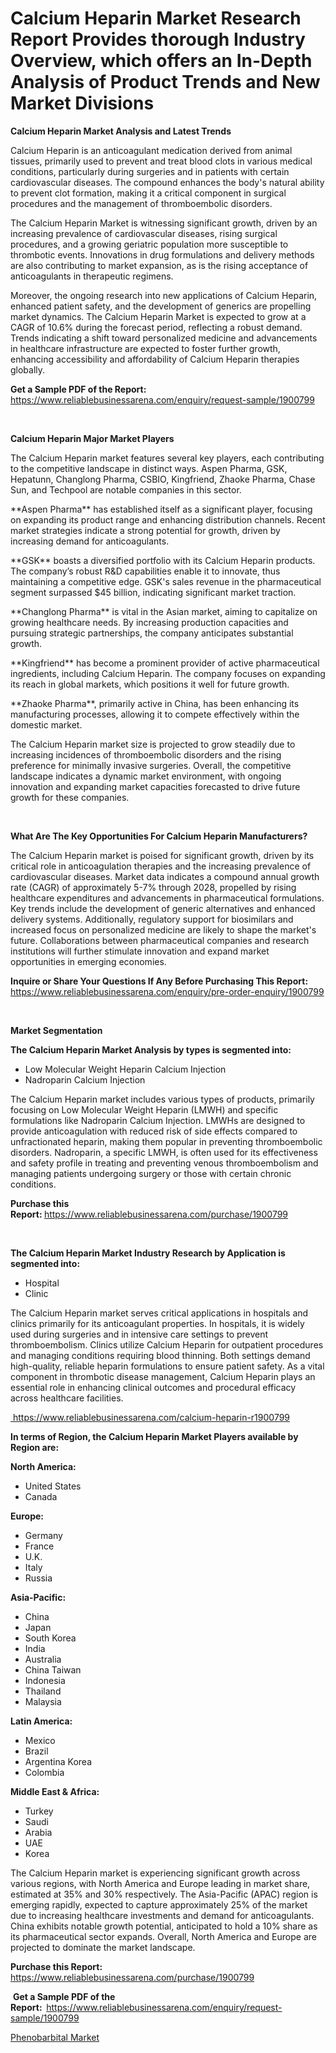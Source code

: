 <p><h1>Calcium Heparin Market Research Report Provides thorough Industry Overview, which offers an In-Depth Analysis of Product Trends and New Market Divisions</h1></p><p><strong>Calcium Heparin Market Analysis and Latest Trends</strong></p>
<p><p>Calcium Heparin is an anticoagulant medication derived from animal tissues, primarily used to prevent and treat blood clots in various medical conditions, particularly during surgeries and in patients with certain cardiovascular diseases. The compound enhances the body's natural ability to prevent clot formation, making it a critical component in surgical procedures and the management of thromboembolic disorders.</p><p>The Calcium Heparin Market is witnessing significant growth, driven by an increasing prevalence of cardiovascular diseases, rising surgical procedures, and a growing geriatric population more susceptible to thrombotic events. Innovations in drug formulations and delivery methods are also contributing to market expansion, as is the rising acceptance of anticoagulants in therapeutic regimens.</p><p>Moreover, the ongoing research into new applications of Calcium Heparin, enhanced patient safety, and the development of generics are propelling market dynamics. The Calcium Heparin Market is expected to grow at a CAGR of 10.6% during the forecast period, reflecting a robust demand. Trends indicating a shift toward personalized medicine and advancements in healthcare infrastructure are expected to foster further growth, enhancing accessibility and affordability of Calcium Heparin therapies globally.</p></p>
<p><strong>Get a Sample PDF of the Report:&nbsp;</strong> <a href="https://www.reliablebusinessarena.com/enquiry/request-sample/1900799?utm_campaign=2138&utm_medium=2&utm_source=Github&utm_content=ia&utm_term=08032025&utm_id=calcium-heparin">https://www.reliablebusinessarena.com/enquiry/request-sample/1900799</a></p>
<p>&nbsp;</p>
<p><strong>Calcium Heparin Major Market Players</strong></p>
<p><p>The Calcium Heparin market features several key players, each contributing to the competitive landscape in distinct ways. Aspen Pharma, GSK, Hepatunn, Changlong Pharma, CSBIO, Kingfriend, Zhaoke Pharma, Chase Sun, and Techpool are notable companies in this sector.</p><p>**Aspen Pharma** has established itself as a significant player, focusing on expanding its product range and enhancing distribution channels. Recent market strategies indicate a strong potential for growth, driven by increasing demand for anticoagulants.</p><p>**GSK** boasts a diversified portfolio with its Calcium Heparin products. The company’s robust R&D capabilities enable it to innovate, thus maintaining a competitive edge. GSK's sales revenue in the pharmaceutical segment surpassed $45 billion, indicating significant market traction.</p><p>**Changlong Pharma** is vital in the Asian market, aiming to capitalize on growing healthcare needs. By increasing production capacities and pursuing strategic partnerships, the company anticipates substantial growth. </p><p>**Kingfriend** has become a prominent provider of active pharmaceutical ingredients, including Calcium Heparin. The company focuses on expanding its reach in global markets, which positions it well for future growth.</p><p>**Zhaoke Pharma**, primarily active in China, has been enhancing its manufacturing processes, allowing it to compete effectively within the domestic market. </p><p>The Calcium Heparin market size is projected to grow steadily due to increasing incidences of thromboembolic disorders and the rising preference for minimally invasive surgeries. Overall, the competitive landscape indicates a dynamic market environment, with ongoing innovation and expanding market capacities forecasted to drive future growth for these companies.</p></p>
<p>&nbsp;</p>
<p><strong>What Are The Key Opportunities For Calcium Heparin Manufacturers?</strong></p>
<p><p>The Calcium Heparin market is poised for significant growth, driven by its critical role in anticoagulation therapies and the increasing prevalence of cardiovascular diseases. Market data indicates a compound annual growth rate (CAGR) of approximately 5-7% through 2028, propelled by rising healthcare expenditures and advancements in pharmaceutical formulations. Key trends include the development of generic alternatives and enhanced delivery systems. Additionally, regulatory support for biosimilars and increased focus on personalized medicine are likely to shape the market's future. Collaborations between pharmaceutical companies and research institutions will further stimulate innovation and expand market opportunities in emerging economies.</p></p>
<p><strong>Inquire or Share Your Questions If Any Before Purchasing This Report:</strong> <a href="https://www.reliablebusinessarena.com/enquiry/pre-order-enquiry/1900799?utm_campaign=2138&utm_medium=2&utm_source=Github&utm_content=ia&utm_term=08032025&utm_id=calcium-heparin">https://www.reliablebusinessarena.com/enquiry/pre-order-enquiry/1900799</a></p>
<p>&nbsp;</p>
<p><strong>Market Segmentation</strong></p>
<p><strong>The Calcium Heparin Market Analysis by types is segmented into:</strong></p>
<p><ul><li>Low Molecular Weight Heparin Calcium Injection</li><li>Nadroparin Calcium Injection</li></ul></p>
<p><p>The Calcium Heparin market includes various types of products, primarily focusing on Low Molecular Weight Heparin (LMWH) and specific formulations like Nadroparin Calcium Injection. LMWHs are designed to provide anticoagulation with reduced risk of side effects compared to unfractionated heparin, making them popular in preventing thromboembolic disorders. Nadroparin, a specific LMWH, is often used for its effectiveness and safety profile in treating and preventing venous thromboembolism and managing patients undergoing surgery or those with certain chronic conditions.</p></p>
<p><strong>Purchase this Report:&nbsp;</strong><a href="https://www.reliablebusinessarena.com/purchase/1900799?utm_campaign=2138&utm_medium=2&utm_source=Github&utm_content=ia&utm_term=08032025&utm_id=calcium-heparin">https://www.reliablebusinessarena.com/purchase/1900799</a></p>
<p>&nbsp;</p>
<p><strong>The Calcium Heparin Market Industry Research by Application is segmented into:</strong></p>
<p><ul><li>Hospital</li><li>Clinic</li></ul></p>
<p><p>The Calcium Heparin market serves critical applications in hospitals and clinics primarily for its anticoagulant properties. In hospitals, it is widely used during surgeries and in intensive care settings to prevent thromboembolism. Clinics utilize Calcium Heparin for outpatient procedures and managing conditions requiring blood thinning. Both settings demand high-quality, reliable heparin formulations to ensure patient safety. As a vital component in thrombotic disease management, Calcium Heparin plays an essential role in enhancing clinical outcomes and procedural efficacy across healthcare facilities.</p></p>
<p><a href="https://www.reliablebusinessarena.com/calcium-heparin-r1900799?utm_campaign=2138&utm_medium=2&utm_source=Github&utm_content=ia&utm_term=08032025&utm_id=calcium-heparin">&nbsp;https://www.reliablebusinessarena.com/calcium-heparin-r1900799</a></p>
<p><strong>In terms of Region, the Calcium Heparin Market Players available by Region are:</strong></p>
<p>
    <p> <strong> North America: </strong>
        <ul>
            <li>United States</li>
            <li>Canada</li>
        </ul>
        </p> 
    <p> <strong> Europe: </strong>
        <ul>
            <li>Germany</li>
            <li>France</li>
            <li>U.K.</li>
            <li>Italy</li>
            <li>Russia</li>
        </ul>
        </p> 
    <p> <strong> Asia-Pacific: </strong>
        <ul>
            <li>China</li>
            <li>Japan</li>
            <li>South Korea</li>
            <li>India</li>
            <li>Australia</li>
            <li>China Taiwan</li>
            <li>Indonesia</li>
            <li>Thailand</li>
            <li>Malaysia</li>
        </ul>
        </p> 
    <p> <strong> Latin America: </strong>
        <ul>
            <li>Mexico</li>
            <li>Brazil</li>
            <li>Argentina Korea</li>
            <li>Colombia</li>
        </ul>
        </p> 
    <p> <strong> Middle East & Africa: </strong>
        <ul>
            <li>Turkey</li>
            <li>Saudi</li>
            <li>Arabia</li>
            <li>UAE</li>
            <li>Korea</li>
        </ul>
    </p>
    </p>
<p><p>The Calcium Heparin market is experiencing significant growth across various regions, with North America and Europe leading in market share, estimated at 35% and 30% respectively. The Asia-Pacific (APAC) region is emerging rapidly, expected to capture approximately 25% of the market due to increasing healthcare investments and demand for anticoagulants. China exhibits notable growth potential, anticipated to hold a 10% share as its pharmaceutical sector expands. Overall, North America and Europe are projected to dominate the market landscape.</p></p>
<p><strong>Purchase this Report: </strong><a href="https://www.reliablebusinessarena.com/purchase/1900799?utm_campaign=2138&utm_medium=2&utm_source=Github&utm_content=ia&utm_term=08032025&utm_id=calcium-heparin">https://www.reliablebusinessarena.com/purchase/1900799</a></p>
<p>&nbsp;<strong>Get a Sample PDF of the Report:&nbsp;&nbsp;</strong><a href="https://www.reliablebusinessarena.com/enquiry/request-sample/1900799?utm_campaign=2138&utm_medium=2&utm_source=Github&utm_content=ia&utm_term=08032025&utm_id=calcium-heparin">https://www.reliablebusinessarena.com/enquiry/request-sample/1900799</a></p>
<p><strong></strong></p>
<p><p><a href="https://github.com/joannesouthgate/Market-Research-Report-List-5/blob/main/phenobarbital-market.md?utm_campaign=2138&utm_medium=2&utm_source=Github&utm_content=ia&utm_term=08032025&utm_id=calcium-heparin">Phenobarbital Market</a></p></p>